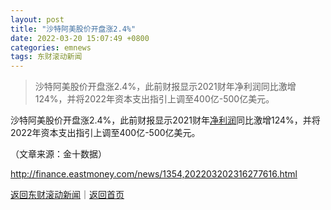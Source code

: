 ```yaml
---
layout: post
title: "沙特阿美股价开盘涨2.4%"
date: 2022-03-20 15:07:49 +0800
categories: emnews
tags: 东财滚动新闻
---
```

> 沙特阿美股价开盘涨2.4%，此前财报显示2021财年净利润同比激增124%，并将2022年资本支出指引上调至400亿-500亿美元。

<p>沙特阿美股价开盘涨2.4%，此前财报显示2021财年<span id="Info.3324"><a href="http://data.eastmoney.com/bbsj/" class="infokey">净利润</a></span>同比激增124%，并将2022年资本支出指引上调至400亿-500亿美元。 </p><p class="em_media">（文章来源：金十数据）</p>

<http://finance.eastmoney.com/news/1354,202203202316277616.html>

[返回东财滚动新闻](//finews.withounder.com/emnews/)｜[返回首页](//finews.withounder.com/)